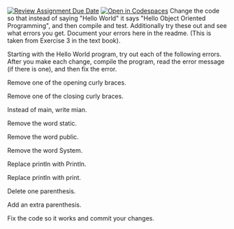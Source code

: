 [![Review Assignment Due Date](https://classroom.github.com/assets/deadline-readme-button-22041afd0340ce965d47ae6ef1cefeee28c7c493a6346c4f15d667ab976d596c.svg)](https://classroom.github.com/a/KfWXY3c0)
[![Open in Codespaces](https://classroom.github.com/assets/launch-codespace-2972f46106e565e64193e422d61a12cf1da4916b45550586e14ef0a7c637dd04.svg)](https://classroom.github.com/open-in-codespaces?assignment_repo_id=20155173)
Change the code so that instead of saying "Hello World" it says "Hello Object Oriented Programming", and then compile and test. 
Additionally try these out and see what errors you get. Document your errors here in the readme. (This is taken from Exercise 3 in the text book).

Starting with the Hello World program, try out each of the following errors. After you make each change, compile the program, read the error message (if there is one), and then fix the error.

Remove one of the opening curly braces.

Remove one of the closing curly braces.

Instead of main, write mian.

Remove the word static.

Remove the word public.

Remove the word System.

Replace println with Println.

Replace println with print.

Delete one parenthesis.

Add an extra parenthesis.


Fix the code so it works and commit your changes.
